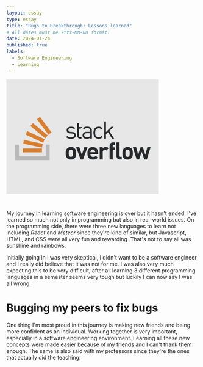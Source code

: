 ```yaml
---
layout: essay
type: essay
title: "Bugs to Breakthrough: Lessons learned"
# All dates must be YYYY-MM-DD format!
date: 2024-01-24
published: true
labels:
  - Software Engineering
  - Learning
---
```


<img width = "400px" class="rounded float-start pe-4" src="../img/stackoverflow.png">

<h1></h1>

  <p>My journey in learning software engineering is over but it hasn't ended. I've learned so much not only in programming but also in real-world issues. On the programming side, there were three new languages to learn not including <i>React</i> and <i>Meteor</i> since they're kind of similar, but Javascript, HTML, and CSS were all very fun and rewarding. That's not to say all was sunshine and rainbows.</p>
  
  <p>Initially going in I was very skeptical, I didn't want to be a software engineer and I really did believe that it was not for me. I was also very much expecting this to be very difficult, after all learning 3 different programming languages in a semester seems very tough but luckily I can now say I was all wrong.</p>

<h1>Bugging my peers to fix bugs</h1>

 <p>One thing I'm most proud in this journey is making new friends and being more confident as an individual. Working together is very important, especially in a software engineering environment. Learning all these new concepts were made easier because of my friends and I can't thank them enough. The same is also said with my professors since they're the ones that actually did the teaching.  </p>

 
 

